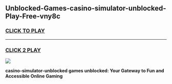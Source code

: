 
## Unblocked-Games-casino-simulator-unblocked-Play-Free-vny8c
<h3>
<a href="https://premium76.site?title=casino-simulator-unblocked&ref=23A">CLICK TO PLAY</a></h3>
<hr>

<h3>
<a href="https://premium76.site?title=casino-simulator-unblocked&ref=23A">CLICK 2 PLAY</a>
  
</h3>

<a href="https://premium76.site?title=casino-simulator-unblocked&ref=23A"><img src="https://clearcache.store/games.png"></a>


**casino-simulator-unblocked games unblocked: Your Gateway to Fun and Accessible Online Gaming**
